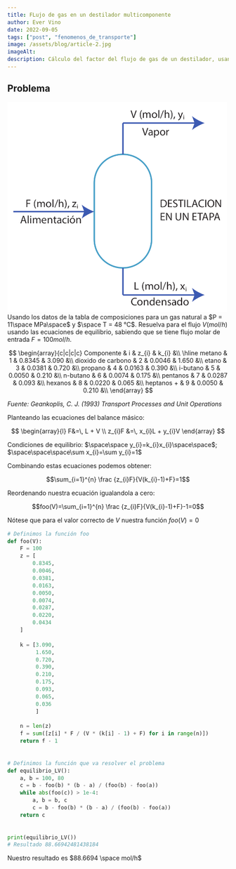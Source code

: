 ```yaml
---
title: FLujo de gas en un destilador multicomponente
author: Ever Vino
date: 2022-09-05
tags: ["post", "fenomenos_de_transporte"]
image: /assets/blog/article-2.jpg
imageAlt: 
description: Cálculo del factor del flujo de gas de un destilador, usando el método de la secante.
---
```


## Problema

![diagrama destilador de un etapa](/assets/blog/destilador1.png)
Usando los datos de la tabla de composiciones para un gas natural a $P = 11\space MPa\space$ y $\space T = 48 °C$. Resuelva para el flujo $V(mol/h)$ usando las ecuaciones de equilibrio, sabiendo que se tiene flujo molar de entrada $F = 100 mol/h$.

$$
\begin{array}{c|c|c|c} Componente & i & z_{i} & k_{i} &\\ \hline 
metano & 1 & 0.8345 & 3.090 &\\
dioxido de carbono & 2 & 0.0046 & 1.650 &\\
etano & 3 & 0.0381 & 0.720 &\\
propano & 4 & 0.0163 & 0.390 &\\
i-butano & 5 & 0.0050 & 0.210 &\\
n-butano & 6 & 0.0074 & 0.175 &\\
pentanos & 7 & 0.0287 & 0.093 &\\
hexanos & 8 & 0.0220 & 0.065 &\\
heptanos + & 9 & 0.0050 & 0.210 &\\
\end{array}
$$

*Fuente: Geankoplis, C. J. (1993) Transport Processes and Unit Operations*

Planteando las ecuaciones del balance másico:

$$
\begin{array}{l}
F&=\, L + V \\
z_{i}F &=\, x_{i}L + y_{i}V
\end{array}
$$

Condiciones de equilibrio:  $\space\space y_{i}=k_{i}x_{i}\space\space$; $\space\space\space\sum x_{i}=\sum y_{i}=1$

Combinando estas ecuaciones podemos obtener:

$$\sum_{i=1}^{n} \frac {z_{i}F}{V(k_{i}-1)+F}=1$$

Reordenando nuestra ecuación igualandola a cero:

$$foo(V)=\sum_{i=1}^{n} \frac {z_{i}F}{V(k_{i}-1)+F}-1=0$$

Nótese que para el valor correcto de $V$  nuestra función $foo(V)=0$

```py
# Definimos la función foo
def foo(V):
    F = 100
    z = [
        0.8345,
        0.0046,
        0.0381,
        0.0163,
        0.0050,
        0.0074,
        0.0287,
        0.0220,
        0.0434
    ]

    k = [3.090,
         1.650,
         0.720,
         0.390,
         0.210,
         0.175,
         0.093,
         0.065,
         0.036
         ]

    n = len(z)
    f = sum([z[i] * F / (V * (k[i] - 1) + F) for i in range(n)])
    return f - 1


# Definimos la función que va resolver el problema
def equilibrio_LV():
    a, b = 100, 80
    c = b - foo(b) * (b - a) / (foo(b) - foo(a))
    while abs(foo(c)) > 1e-4:
        a, b = b, c
        c = b - foo(b) * (b - a) / (foo(b) - foo(a))
    return c


print(equilibrio_LV())
# Resultado 88.66942481438184
```

Nuestro resultado es $88.6694 \space mol/h$
